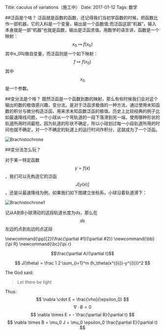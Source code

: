 Title: caculus of variations（施工中）
Date:  2017-01-12
Tags:  数学

##泛函是个啥？
泛函就是函数的函数，还记得我们当初学函数的时候，把函数比作一部机器，它的入料是一个变量，输出是一个函数值;而泛函这部“机器”，输入本身就是一部“机器”也就是函数，输出是泛函求值。用数学的语言讲，函数是一个映射：
$$
x_0\mapsto f(x_0)
$$
其中x_0叫做自变量，而泛函则是一个如下映射：
$$
f\mapsto f(x_0)
$$
其中$$x_0$$是一个参数。

##变分法是个啥？
既然泛函是一个函数到数的映射，那么有些时候我们会对这个输出的数的极值感兴趣，变分法，是对于泛函求极值的一种方法，通过使用未知函数的积分与微分构造泛函，用来求未知函数泛函的极值。历史上比较经典的例子比如最速降线问题，一个小球从一个弯轨道的一段下落滑到另一端，使用哪种形状的轨道所用时间最短。因为轨道的形状不确定，所以小球划过每一小段轨道所用的时间也就不确定，对一个不确定的轨道上的运行时间作积分，这就成为了一个泛函。

![Brachistochrone]({attach}speedest-decent.jpeg)

##变分法怎么玩？

对于某一特定函数$$y=f(x)$$，我们可以先构造它的泛函$$J[y(x)]$$，还是以最速降线为例，如果我们如下图建立坐标系，小球沿着轨道滑下：

![Brachistochrone1]({attach}Brachistochrone1.jpg)

记从A到B小球滑动的这段轨道长度为ds，那么在$$ds$$左边的点到右边的点这段

\newcommand{\pp}[2]{\frac{\partial #1}{\partial #2}}
\newcommand{\bb}{\pi R}
\newcommand{\bc}{\pi r}

$$\frac{\partial A}{\partial t}$$

$$
J(\theta) = \frac 1 2 \sum_{i=1}^m (h_\theta(x^{(i)})-y^{(i)})^2
$$

The God said:
>Let there be light

Thus:
$$
\nabla \cdot E = \frac{\rho}{\epsilon_0}
$$
$$
\nabla \cdot B =0
$$
$$
\nabla \times E = - \frac{\partial B}{\partial t}
$$
$$
\nabla \times B = \mu_0 J + \mu_0 \epsilon_0 \frac{\partial E}{\partial t}
$$
